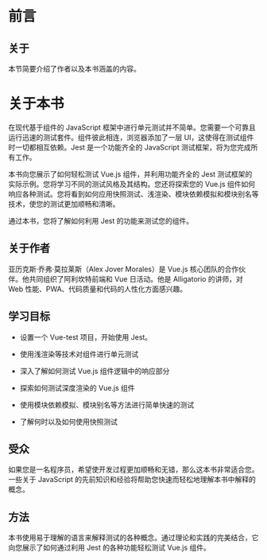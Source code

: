 # 前言

## 关于

本节简要介绍了作者以及本书涵盖的内容。

# 关于本书

在现代基于组件的 JavaScript 框架中进行单元测试并不简单。您需要一个可靠且运行迅速的测试套件。组件彼此相连，浏览器添加了一层 UI，这使得在测试组件时一切都相互依赖。Jest 是一个功能齐全的 JavaScript 测试框架，将为您完成所有工作。

本书向您展示了如何轻松测试 Vue.js 组件，并利用功能齐全的 Jest 测试框架的实际示例。您将学习不同的测试风格及其结构。您还将探索您的 Vue.js 组件如何响应各种测试。您将看到如何应用快照测试、浅渲染、模块依赖模拟和模块别名等技术，使您的测试更加顺畅和清晰。

通过本书，您将了解如何利用 Jest 的功能来测试您的组件。

## 关于作者

亚历克斯·乔弗·莫拉莱斯（Alex Jover Morales）是 Vue.js 核心团队的合作伙伴。他共同组织了阿利坎特前端和 Vue 日活动。他是 Alligatorio 的讲师，对 Web 性能、PWA、代码质量和代码的人性化方面感兴趣。

## 学习目标

+   设置一个 Vue-test 项目，开始使用 Jest。

+   使用浅渲染等技术对组件进行单元测试

+   深入了解如何测试 Vue.js 组件逻辑中的响应部分

+   探索如何测试深度渲染的 Vue.js 组件

+   使用模块依赖模拟、模块别名等方法进行简单快速的测试

+   了解何时以及如何使用快照测试

## 受众

如果您是一名程序员，希望使开发过程更加顺畅和无错，那么这本书非常适合您。一些关于 JavaScript 的先前知识和经验将帮助您快速而轻松地理解本书中解释的概念。

## 方法

本书使用易于理解的语言来解释测试的各种概念。通过理论和实践的完美结合，它向您展示了如何通过利用 Jest 的各种功能轻松测试 Vue.js 组件。
